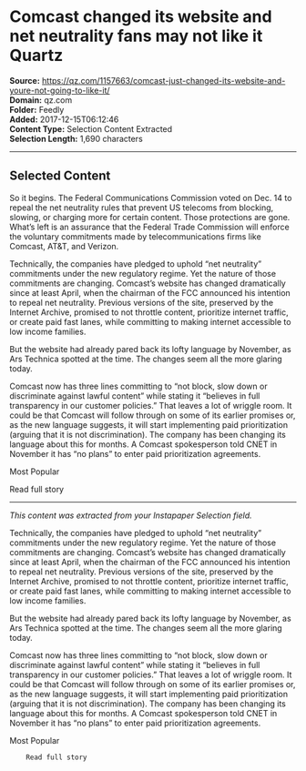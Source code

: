 # Comcast changed its website and net neutrality fans may not like it Quartz

**Source:** https://qz.com/1157663/comcast-just-changed-its-website-and-youre-not-going-to-like-it/  
**Domain:** qz.com  
**Folder:** Feedly  
**Added:** 2017-12-15T06:12:46  
**Content Type:** Selection Content Extracted  
**Selection Length:** 1,690 characters  


---

## Selected Content

So it begins. The Federal Communications Commission voted on Dec. 14 to repeal the net neutrality rules that prevent US telecoms from blocking, slowing, or charging more for certain content. Those protections are gone. What’s left is an assurance that the Federal Trade Commission will enforce the voluntary commitments made by telecommunications firms like Comcast, AT&T, and Verizon.

Technically, the companies have pledged to uphold “net neutrality” commitments under the new regulatory regime. Yet the nature of those commitments are changing. Comcast’s website has changed dramatically since at least April, when the chairman of the FCC announced his intention to repeal net neutrality. Previous versions of the site, preserved by the Internet Archive, promised to not throttle content, prioritize internet traffic, or create paid fast lanes, while committing to making internet accessible to low income families.

But the website had already pared back its lofty language by November, as Ars Technica spotted at the time. The changes seem all the more glaring today.

Comcast now has three lines committing to “not block, slow down or discriminate against lawful content” while stating it “believes in full transparency in our customer policies.” That leaves a lot of wriggle room. It could be that Comcast will follow through on some of its earlier promises or, as the new language suggests, it will start implementing paid prioritization (arguing that it is not discrimination). The company has been changing its language about this for months. A Comcast spokesperson told CNET in November it has “no plans” to enter paid prioritization agreements.

Most Popular

Read full story

---

*This content was extracted from your Instapaper Selection field.*

Technically, the companies have pledged to uphold “net neutrality” commitments under the new regulatory regime. Yet the nature of those commitments are changing. Comcast’s website has changed dramatically since at least April, when the chairman of the FCC announced his intention to repeal net neutrality. Previous versions of the site, preserved by the Internet Archive, promised to not throttle content, prioritize internet traffic, or create paid fast lanes, while committing to making internet accessible to low income families.

But the website had already pared back its lofty language by November, as Ars Technica spotted at the time. The changes seem all the more glaring today.

Comcast now has three lines committing to “not block, slow down or discriminate against lawful content” while stating it “believes in full transparency in our customer policies.” That leaves a lot of wriggle room. It could be that Comcast will follow through on some of its earlier promises or, as the new language suggests, it will start implementing paid prioritization (arguing that it is not discrimination). The company has been changing its language about this for months. A Comcast spokesperson told CNET in November it has “no plans” to enter paid prioritization agreements.

Most Popular

		Read full story
